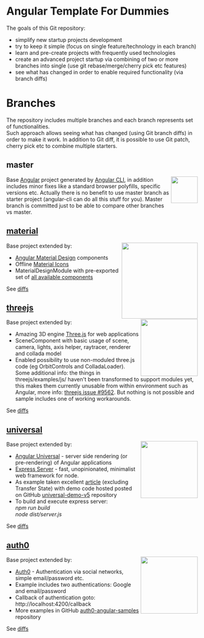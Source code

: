 # Angular Template For Dummies

The goals of this Git repository:
- simplify new startup projects development
- try to keep it simple (focus on single feature/technology in each branch)
- learn and pre-create projects with frequently used technologies
- create an advanced project startup via combining of two or more branches into single (use git rebase/merge/cherry pick etc features)
- see what has changed in order to enable required functionality (via branch diffs)

# Branches
The repository includes multiple branches and each branch represents set of functionalities.  
Such approach allows seeing what has changed (using Git branch diffs) in order to make it work. In addition to Git diff, it is possible to use Git patch, cherry pick etc to combine multiple starters.

## master
<a href="https://angular.io"><img align="right" width="70" padding="5" src="https://avatars0.githubusercontent.com/u/139426?s=200"></a>

Base [Angular](https://angular.io) project generated by [Angular CLI](https://github.com/angular/angular-cli), in addition includes minor fixes like a standard browser polyfills, specific versions etc. Actually there is no benefit to use master branch as starter project (angular-cli can do all this stuff for you). Master branch is committed just to be able to compare other branches vs master.

## [material](https://github.com/makimenko/angular-template-for-dummies/tree/material)
<a href="https://material.angular.io"><img align="right" width="200" padding="5" src="https://storage.googleapis.com/gd-wagtail-prod-assets/original_images/newsletter-promo-V1.gif"/></a>

Base project extended by:
- [Angular Material Design](https://material.angular.io) components
- Offline [Material Icons](https://material.io/icons)
- MaterialDesignModule with pre-exported set of [all available components](https://material.angular.io/components/categories)

See [diffs](https://github.com/makimenko/angular-template-for-dummies/compare/material)

## [threejs](https://github.com/makimenko/angular-template-for-dummies/tree/threejs)

<a href="https://threejs.org"><img align="right" width="150" padding="5" src="https://1.bp.blogspot.com/-o6_rbD0SmDI/T0ZZTiye66I/AAAAAAAAB5U/kWQ2CRUsEyY/s1600/tumblr_lxnw7sDwRz1qb2cp4o1_400.gif"/></a>

Base project extended by:
- Amazing 3D engine [Three.js](https://threejs.org) for web applications
- SceneComponent with basic usage of scene, camera, lights, axis helper, raytracer, renderer and collada model
- Enabled possibility to use non-moduled three.js code (eg OrbitControls and ColladaLoader). Some additional info: the things in threejs/examples/js/ haven't been transformed to support modules yet, this makes them currently unusable from within environment such as Angular, more info: [threejs issue #9562](https://github.com/mrdoob/three.js/issues/9562). But nothing is not possible and sample includes one of working workarounds.

See [diffs](https://github.com/makimenko/angular-template-for-dummies/compare/threejs)

## [universal](https://github.com/makimenko/angular-template-for-dummies/tree/universal)

<a href="https://github.com/angular/universal"><img align="right" width="150" padding="5" src="https://pbs.twimg.com/media/CmRVpObWcAAEYBc.jpg"/></a>

Base project extended by:
- [Angular Universal](https://github.com/angular/universal) - server side rendering (or pre-rendering) of Angular applications
- [Express Server](https://github.com/expressjs/express) - fast, unopinionated, minimalist web framework for node.
- As example taken excellent [article](https://medium.com/@evertonrobertoauler/angular-5-universal-with-transfer-state-using-angular-cli-19fe1e1d352c) (excluding Transfer State) with demo code hosted posted on GitHub [universal-demo-v5](https://github.com/evertonrobertoauler/universal-demo-v5) repository
- To build and execute express server:  
_npm run build_  
_node dist/server.js_  

See [diffs](https://github.com/makimenko/angular-template-for-dummies/compare/universal)

## [auth0](https://github.com/makimenko/angular-template-for-dummies/tree/auth0)

<a href="https://auth0.com"><img align="right" width="150" padding="5" src="https://cdn.auth0.com/styleguide/components/1.0.8/media/logos/img/logo-grey.png"/></a>

Base project extended by:
- [Auth0](https://auth0.com) - Authentication via social networks, simple email/password etc.
- Example includes two authentications: Google and email/password
- Callback of authentication goto: http://localhost:4200/callback
- More examples in GitHub [auth0-angular-samples](https://github.com/auth0-samples/auth0-angular-samples) repository

See [diffs](https://github.com/makimenko/angular-template-for-dummies/compare/auth0)
